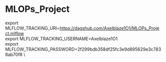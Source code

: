 # MLOPs_Project

export MLFLOW_TRACKING_URI=https://dagshub.com/Axelblaze1O1/MLOPs_Project.mlflow \
export MLFLOW_TRACKING_USERNAME=Axelblaze1O1 \
export MLFLOW_TRACKING_PASSWORD=2f299bdb358df25fc3e9d895629e3c7838ab70f8 \
